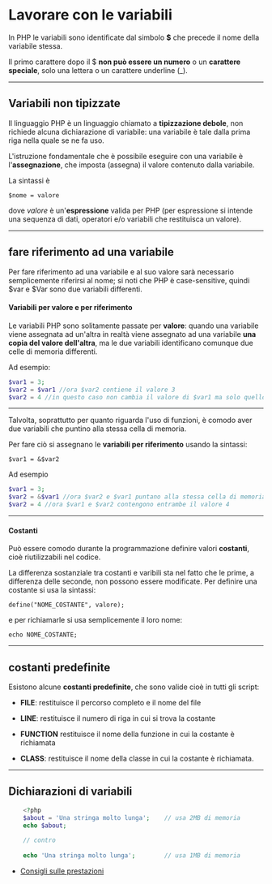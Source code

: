 # **Lavorare con le variabili**

In PHP le variabili sono identificate dal simbolo **$** che precede il nome della variabile stessa. 

Il primo carattere dopo il $ **non può essere un numero** o un **carattere speciale**, solo una lettera o un carattere underline (_).

---

## Variabili non tipizzate

Il linguaggio PHP è un linguaggio chiamato a **tipizzazione debole**, non richiede alcuna dichiarazione di variabile: una variabile è tale dalla prima riga nella quale se ne fa uso.

L'istruzione fondamentale che è possibile eseguire con una variabile è l'**assegnazione**, che imposta (assegna) il valore contenuto dalla variabile. 

La sintassi è

`$nome = valore`

dove _valore_ è un'**espressione** valida per PHP (per espressione si intende una sequenza di dati, operatori e/o variabili che restituisca un valore). 

---

## fare riferimento ad una variabile

Per fare riferimento ad una variabile e al suo valore sarà necessario semplicemente riferirsi al nome; si noti che PHP è case-sensitive, quindi $var e $Var sono due variabili differenti. 

#### **Variabili per valore e per riferimento**

Le variabili PHP sono solitamente passate per **valore**:
quando una variabile viene assegnata ad un'altra in realtà viene assegnato ad una variabile **una copia del valore dell'altra**, ma le due variabili identificano comunque due celle di memoria differenti. 

Ad esempio:
```php
$var1 = 3;
$var2 = $var1 //ora $var2 contiene il valore 3
$var2 = 4 //in questo caso non cambia il valore di $var1 ma solo quello di $var2
```
---

Talvolta, soprattutto per quanto riguarda l'uso di funzioni, è comodo aver due variabili che puntino alla stessa cella di memoria. 

Per fare ciò si assegnano le **variabili per riferimento** usando la sintassi:

`$var1 = &$var2`

Ad esempio

```php
$var1 = 3;
$var2 = &$var1 //ora $var2 e $var1 puntano alla stessa cella di memoria
$var2 = 4 //ora $var1 e $var2 contengono entrambe il valore 4
```

---

#### **Costanti**

Può essere comodo durante la programmazione definire valori **costanti**, cioè riutilizzabili nel codice. 

La differenza sostanziale tra costanti e varibili sta nel fatto che le prime, a differenza delle seconde, non
possono essere modificate. 
Per definire una costante si usa la sintassi:

`define("NOME_COSTANTE", valore);`

e per richiamarle si usa semplicemente il loro nome:

`echo NOME_COSTANTE;`

---

## costanti predefinite

Esistono alcune **costanti predefinite**, che sono valide cioè in tutti gli script:


* __FILE__:
	restituisce il percorso completo e il nome del file 

* __LINE__:
	restituisce il numero di riga in cui si trova la costante  

* __FUNCTION__
	restituisce il nome della funzione in cui la costante è richiamata 

* __CLASS__:
	restituisce il nome della classe in cui la costante è richiamata.


---


## Dichiarazioni di variabili


```php
    <?php
    $about = 'Una stringa molto lunga';    // usa 2MB di memoria
    echo $about;
    
    // contro
    
    echo 'Una stringa molto lunga';        // usa 1MB di memoria
```



*   [Consigli sulle prestazioni](https://developers.google.com/speed/articles/optimizing-php)

